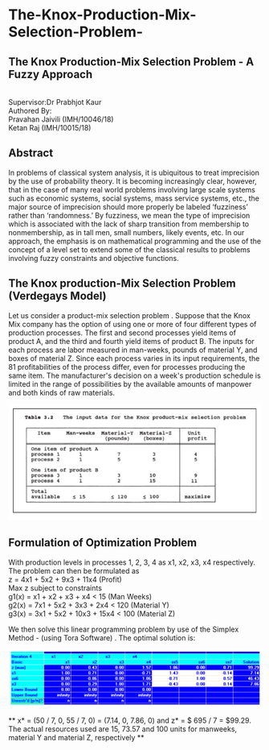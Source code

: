 # The-Knox-Production-Mix-Selection-Problem-
## The Knox Production-Mix Selection Problem - A Fuzzy Approach
<br /> Supervisor:Dr Prabhjot Kaur
<br /> Authored By:
<br />Pravahan Jaivili   	(IMH/10046/18)
<br />Ketan Raj 		(IMH/10015/18)

## Abstract 
In problems of classical system analysis, it is ubiquitous to treat imprecision by the use of probability theory. It is becoming increasingly clear, however, that in the case of many real world problems involving large scale systems such as economic systems, social systems, mass service systems, etc., the major source of imprecision should more properly be labeled ‘fuzziness’ rather than ‘randomness.’ By fuzziness, we mean the type of imprecision which is associated with the lack of sharp transition from membership to nonmembership, as in tall men, small numbers, likely events, etc. In our approach, the emphasis is on mathematical programming and the use of the concept of a level set to extend some of the classical results to problems involving fuzzy constraints and objective functions.

## The Knox production-Mix Selection Problem (Verdegays Model)
Let us consider a product-mix selection problem . Suppose that the Knox Mix company has the option of using one or more of four different types of production processes. The first and second processes yield items of product A, and the third and fourth yield items of product B. The inputs for each process are labor measured in man-weeks, pounds of material Y, and boxes of material Z. Since each process varies in its input requirements, the 81 profitabilities of the process differ, even for processes producing the same item. The manufacturer's decision on a week's production schedule is limited in the range of possibilities by the available amounts of manpower and both kinds of raw materials.

![alt text](Images/Problem_image.PNG)

## Formulation of Optimization Problem

With production levels in processes 1, 2, 3, 4 as x1, x2, x3, x4 respectively. The problem can then be formulated as <br />
z = 4x1 + 5x2 + 9x3 + 11x4			(Profit)<br />
       Max z subject to constraints <br />
g1(x)  =   x1 + x2 + x3 + x4   <  15			(Man Weeks) <br />
g2(x)  =   7x1 + 5x2 + 3x3 + 2x4  <  120		(Material Y) <br />
g3(x)  =   3x1 + 5x2 + 10x3 + 15x4  < 100		(Material Z) <br />

We then solve this linear programming problem by use of the Simplex Method - (using Tora Software) . The optimal solution is: 

![alt text](Images/Simplex_image.PNG)

** x* = (50 / 7, 0, 55 / 7, 0)  =  (7.14, 0, 7.86, 0) and z* = $ 695 / 7 = $99.29. The actual resources used are  15, 73.57 and 100 units for manweeks, material Y and material Z, respectively ** 
